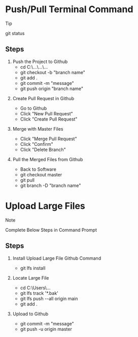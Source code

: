 # Push/Pull Terminal Command
> [!TIP]
> <span title="Check tracked or untracked project files and the changes.">git status</span> 

## Steps
1. Push the Project to Github
    - <span title="Locate to destination file path.">cd C:\\...\\...\\...</span> 
    - <span title="Create new branch and switch targeted path to created branch.">git checkout -b "branch name"</span>
    - <span title="Select all files in the project folder.">git add . </span>
    - <span title="Add command on the changed files.">git commit -m "message"</span>  
    - <span title="Push changes files to created branch in Github.">git push origin "branch name"</span>

2) Create Pull Request in Github 
    - Go to Github 
    - Click "New Pull Request" 
    - Click "Create Pull Request" 

3) Merge with Master Files
    - <span title="Merge master file with current changes.">Click "Merge Pull Request"</span>
    - Click "Confirm"                            
    - <span title="Optional: Delete(github side) to avoid duplicate branch name, or can choose to save for backup purpose.">Click "Delete Branch"</span>

4) Pull the Merged Files from Github 
    - Back to Software 
    - <span title="Switch back to main branch, default main branch usually named 'Guideline'.">git checkout master</span>
    - <span title="Pull the merged files from Github to local.">git pull </span>
    - <span title="Optional: Delete(client side) to avoid duplicate branch name, or can choose to save for backup purpose.">git branch -D "branch name" </span>                            


# Upload Large Files 
> [!NOTE]
>  Complete Below Steps in Command Prompt

## Steps 
1) Install Upload Large File Github Command
    - git lfs install

2) Locate Large File
    - <span title="Locate local github repository folder.">cd C:\\Users\\...</span>
    - <span title="Track the type of large file, for example:'.bak', '.h5'. * is for any filename.">git lfs track '*.bak'</span>
    - git lfs push --all origin main</span>          
    - <span title="Select all files in the project folder.">git add .</span>

3) Upload to Github
    - <span title="Add command on the changed files.">git commit -m "message"</span>
    - <span title="Push changes files to Github.">git push -u origin master </span>
